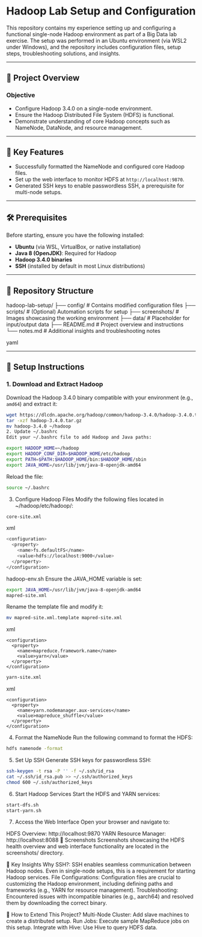 # Hadoop Lab Setup and Configuration

This repository contains my experience setting up and configuring a functional single-node Hadoop environment as part of a Big Data lab exercise. The setup was performed in an Ubuntu environment (via WSL2 under Windows), and the repository includes configuration files, setup steps, troubleshooting solutions, and insights.

---

## 🚀 Project Overview

### Objective
- Configure Hadoop 3.4.0 on a single-node environment.
- Ensure the Hadoop Distributed File System (HDFS) is functional.
- Demonstrate understanding of core Hadoop concepts such as NameNode, DataNode, and resource management.

---

## 🔧 Key Features
- Successfully formatted the NameNode and configured core Hadoop files.
- Set up the web interface to monitor HDFS at `http://localhost:9870`.
- Generated SSH keys to enable passwordless SSH, a prerequisite for multi-node setups.

---

## 🛠️ Prerequisites

Before starting, ensure you have the following installed:

- **Ubuntu** (via WSL, VirtualBox, or native installation)
- **Java 8 (OpenJDK)**: Required for Hadoop
- **Hadoop 3.4.0 binaries**
- **SSH** (installed by default in most Linux distributions)

---

## 📂 Repository Structure

hadoop-lab-setup/ ├── config/ # Contains modified configuration files ├── scripts/ # (Optional) Automation scripts for setup ├── screenshots/ # Images showcasing the working environment ├── data/ # Placeholder for input/output data ├── README.md # Project overview and instructions └── notes.md # Additional insights and troubleshooting notes

yaml

---

## 📜 Setup Instructions

### 1. Download and Extract Hadoop
Download the Hadoop 3.4.0 binary compatible with your environment (e.g., `amd64`) and extract it:
```bash
wget https://dlcdn.apache.org/hadoop/common/hadoop-3.4.0/hadoop-3.4.0.tar.gz
tar -xzf hadoop-3.4.0.tar.gz
mv hadoop-3.4.0 ~/hadoop
2. Update ~/.bashrc
Edit your ~/.bashrc file to add Hadoop and Java paths:
```

```bash
export HADOOP_HOME=~/hadoop
export HADOOP_CONF_DIR=$HADOOP_HOME/etc/hadoop
export PATH=$PATH:$HADOOP_HOME/bin:$HADOOP_HOME/sbin
export JAVA_HOME=/usr/lib/jvm/java-8-openjdk-amd64
```

Reload the file:

```bash
source ~/.bashrc
```

3. Configure Hadoop Files
Modify the following files located in ~/hadoop/etc/hadoop/:
```bash
core-site.xml
```
xml

```bash
<configuration>
  <property>
    <name>fs.defaultFS</name>
    <value>hdfs://localhost:9000</value>
  </property>
</configuration>
```

hadoop-env.sh
Ensure the JAVA_HOME variable is set:
```bash
export JAVA_HOME=/usr/lib/jvm/java-8-openjdk-amd64
mapred-site.xml
```

Rename the template file and modify it:

```bash
mv mapred-site.xml.template mapred-site.xml
```

xml

```
<configuration>
  <property>
    <name>mapreduce.framework.name</name>
    <value>yarn</value>
  </property>
</configuration>
```
```bash
yarn-site.xml
```

xml
```
<configuration>
  <property>
    <name>yarn.nodemanager.aux-services</name>
    <value>mapreduce_shuffle</value>
  </property>
</configuration>
```

4. Format the NameNode
Run the following command to format the HDFS:

```bash
hdfs namenode -format
```

5. Set Up SSH
Generate SSH keys for passwordless SSH:

```bash
ssh-keygen -t rsa -P '' -f ~/.ssh/id_rsa
cat ~/.ssh/id_rsa.pub >> ~/.ssh/authorized_keys
chmod 600 ~/.ssh/authorized_keys
```

6. Start Hadoop Services
Start the HDFS and YARN services:

```bash
start-dfs.sh
start-yarn.sh
```

7. Access the Web Interface
Open your browser and navigate to:

HDFS Overview: http://localhost:9870
YARN Resource Manager: http://localhost:8088
📸 Screenshots
Screenshots showcasing the HDFS health overview and web interface functionality are located in the screenshots/ directory.



📖 Key Insights
Why SSH?: SSH enables seamless communication between Hadoop nodes. Even in single-node setups, this is a requirement for starting Hadoop services.
File Configurations: Configuration files are crucial to customizing the Hadoop environment, including defining paths and frameworks (e.g., YARN for resource management).
Troubleshooting: Encountered issues with incompatible binaries (e.g., aarch64) and resolved them by downloading the correct binary.


🤔 How to Extend This Project?
Multi-Node Cluster: Add slave machines to create a distributed setup.
Run Jobs: Execute sample MapReduce jobs on this setup.
Integrate with Hive: Use Hive to query HDFS data.
